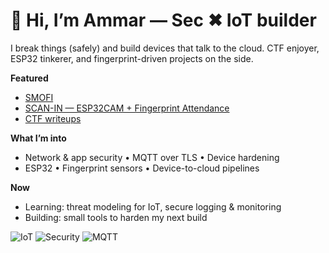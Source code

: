 # 👋 Hi, I’m Ammar — Sec ✖ IoT builder

I break things (safely) and build devices that talk to the cloud.
CTF enjoyer, ESP32 tinkerer, and fingerprint-driven projects on the side.

**Featured**
- [SMOFI](https://github.com/ammarihsann/SMOFI)
- [SCAN-IN — ESP32CAM + Fingerprint Attendance](https://github.com/ammarihsann/SCAN-IN)
- [CTF writeups](https://github.com/ammarihsann/ctf-writeups)

**What I’m into**
- Network & app security • MQTT over TLS • Device hardening
- ESP32 • Fingerprint sensors • Device-to-cloud pipelines

**Now**
- Learning: threat modeling for IoT, secure logging & monitoring
- Building: small tools to harden my next build

![IoT](https://img.shields.io/badge/IoT-ESP32-informational)
![Security](https://img.shields.io/badge/Cybersecurity-CTF-blue)
![MQTT](https://img.shields.io/badge/MQTT-TLS-lightgrey)
